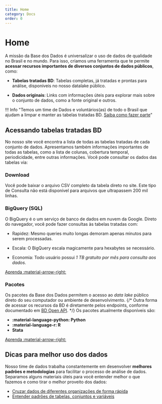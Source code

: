 ```yaml
---
title: Home
category: Docs
order: 0
---
```


# Home

A missão da Base dos Dados é universalizar o uso de dados de qualidade
no Brasil e no mundo. Para isso, criamos uma ferramenta que te permite **acessar
recursos importantes de diversos conjuntos de dados públicos**, como:

- **Tabelas tratadas BD**: Tabelas completas, já tratadas e prontas
  para análise, disponíveis no nosso datalake público.

- **Dados originais**: Links com informações úteis para explorar mais
  sobre o conjunto de dados, como a fonte original e outros.

!!! Info "Temos um time de Dados e voluntários(as) de todo o Brasil que ajudam a limpar e manter as tabelas tratadas BD. [Saiba como fazer parte](colab_data)"

## Acessando tabelas tratadas BD

No nosso site você encontra a lista de todas as tabelas tratadas de
cada conjunto de dados. Apresentamos também informações importantes de todas
as tabelas, como a lista de colunas, cobertura temporal, periodicidade, entre
outras informações. Você pode consultar os dados das tabelas via:

### Download

Você pode baixar o arquivo CSV completo da tabela direto no site. Este
tipo de Consulta não está disponível para arquivos que ultrapassem 200 mil linhas.

### BigQuery (SQL)

O BigQuery é o um serviço de banco de dados em nuvem da
Google. Direto do navegador, você pode fazer consultas às tabelas
tratadas com:

- Rapidez: Mesmo queries muito longas demoram apenas minutos para serem processadas.

- Escala: O BigQuery escala magicamente para hexabytes se necessário.

- Economia: Todo usuário possui *1 TB gratuito por mês para consulta
  aos dados*.

<a
href="access_data_bq"
title="{{ lang.t('source.link.title')}}" className="md-button"
hover="background-color: var(--md-primary-fg-color--dark)">
    Aprenda
    :material-arrow-right:
</a>

### Pacotes

Os pacotes da Base dos Dados permitem o acesso ao *data lake* público
direto do seu computador ou ambiente de desenvolvimento.
{/* Outra forma de acessar os recursos da BD é diretamente pelos endpoints, conforme
documentado em [BD Open API](https://basedosdados.org/openapi). */}
Os pacotes atualmente disponíveis são:

- **:material-language-python: Python**
- **:material-language-r: R**
- **Stata**

<a
href="access_data_packages"
title="{{ lang.t('source.link.title')}}" className="md-button"
hover="background-color: var(--md-primary-fg-color--dark)">
    Aprenda
    :material-arrow-right:
</a>

## Dicas para melhor uso dos dados

Nosso time de dados trabalha constantemente em desenvolver **melhores
padrões e metodologias** para facilitar o processo de análise de dados.
Separamos alguns materiais úteis para você entender melhor o que fazemos
e como tirar o melhor proveito dos dados:

- [Cruzar dados de diferentes organizações de forma rápida](tutorial_join_tables)
- [Entender padrões de tabelas, conjuntos e variáveis](style_data)

